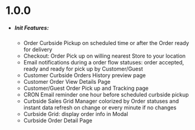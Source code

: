 1.0.0
=============
* ##### Init Features:
    * Order Curbside Pickup on scheduled time or after the Order ready for delivery
    * Checkout: Order Pick up on willing nearest Store to your location
    * Email notifications during a order flow statuses: order accepted, ready and ready for pick up by Customer/Guest
    * Customer Curbside Orders History preview page
    * Customer Order View Details Page
    * Customer/Guest Order Pick up and Tracking page
    * CRON Email reminder one hour before scheduled curbside pickup 
    * Curbside Sales Grid Manager colorized by Order statuses and instant data refresh on change or every minute if no changes
    * Curbside Grid: display order info in Modal
    * Curbside Order Detail Page
